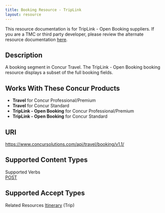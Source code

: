 ```yaml
---
title: Booking Resource - TripLink
layout: resource
---
```


This resource documentation is for TripLink - Open Booking suppliers. If you are a TMC or third party developer, please review the alternate resource documentation [here][1].

## Description
A booking segment in Concur Travel. The TripLink - Open Booking booking resource displays a subset of the full booking fields.

## Works With These Concur Products
* **Travel** for Concur Professional/Premium
* **Travel** for Concur Standard
* **TripLink - Open Booking** for Concur Professional/Premium
* **TripLink - Open Booking** for Concur Standard

## URI
https://www.concursolutions.com/api/travel/booking/v1.1/

## Supported Content Types 
Supported Verbs         
[POST][2]               

## Supported Accept Types
Related Resources
[Itinerary][3] (Trip)

[1]: https://developer.concur.com/itinerary-tmc-and-third-party-developers/booking-resource
[2]: https://developer.concur.com/itinerary-triplink-suppliers/booking-resource-triplink/booking-resource-triplink-open-booking-post
[3]: https://developer.concur.com/itinerary-triplink-suppliers/itinerary-resource-triplink
